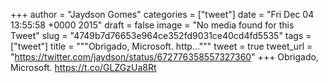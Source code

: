 
+++
author = "Jaydson Gomes"
categories = ["tweet"]
date = "Fri Dec 04 13:55:58 +0000 2015"
draft = false
image = "No media found for this Tweet"
slug = "4749b7d76653e964ce352fd9031ce40cd4fd5535"
tags = ["tweet"]
title = """Obrigado, Microsoft.
http..."""
tweet = true
tweet_url = "https://twitter.com/jaydson/status/672776358557327360"
+++
Obrigado, Microsoft.
https://t.co/GLZGzUa8Rt
